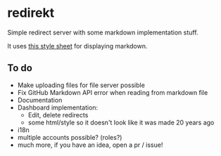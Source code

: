 # redirekt

Simple redirect server with some markdown implementation stuff.

It uses [this style sheet](https://github.com/sindresorhus/github-markdown-css/blob/main/github-markdown.css) for displaying markdown.

## To do

* Make uploading files for file server possible
* Fix GitHub Markdown API error when reading from markdown file
* Documentation
* Dashboard implementation:
  * Edit, delete redirects
  * some html/style so it doesn't look like it was made 20 years ago
* i18n
* multiple accounts possible? (roles?)
* much more, if you have an idea, open a pr / issue!
